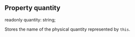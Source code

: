 ## Property quantity

<declaration>

<flag class="readonly">readonly</flag> quantity: string;

</declaration>

Stores the name of the physical quantity represented by `this`.